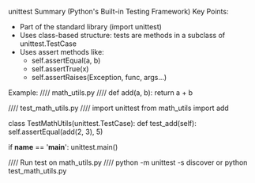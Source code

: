 unittest Summary (Python's Built-in Testing Framework)
Key Points:
- Part of the standard library (import unittest)
- Uses class-based structure: tests are methods in a subclass of unittest.TestCase
- Uses assert methods like:
    - self.assertEqual(a, b)
    - self.assertTrue(x)
    - self.assertRaises(Exception, func, args...)

Example:
//// math_utils.py ////
def add(a, b):
    return a + b

//// test_math_utils.py ////
import unittest
from math_utils import add

class TestMathUtils(unittest.TestCase):
    def test_add(self):
        self.assertEqual(add(2, 3), 5)

if __name__ == '__main__':
    unittest.main()

//// Run test on math_utils.py ////
python -m unittest -s discover
or
python test_math_utils.py